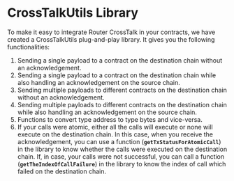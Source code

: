 # CrossTalkUtils Library
To make it easy to integrate Router CrossTalk in your contracts, we have created a CrossTalkUtils plug-and-play library. It gives you the following functionalities:

1.  Sending a single payload to a contract on the destination chain without an acknowledgement.
2.  Sending a single payload to a contract on the destination chain while also handling an acknowledgement on the source chain.
3.  Sending multiple payloads to different contracts on the destination chain without an acknowledgement.
4.  Sending multiple payloads to different contracts on the destination chain while also handling an acknowledgement on the source chain.
5.  Functions to convert type address to type bytes and vice-versa.
6.  If your calls were atomic, either all the calls will execute or none will execute on the destination chain. In this case, when you receive the acknowledgement, you can use a function (**`getTxStatusForAtomicCall`**) in the library to know whether the calls were executed on the destination chain. If, in case, your calls were not successful, you can call a function (**`getTheIndexOfCallFailure`**) in the library to know the index of call which failed on the destination chain.